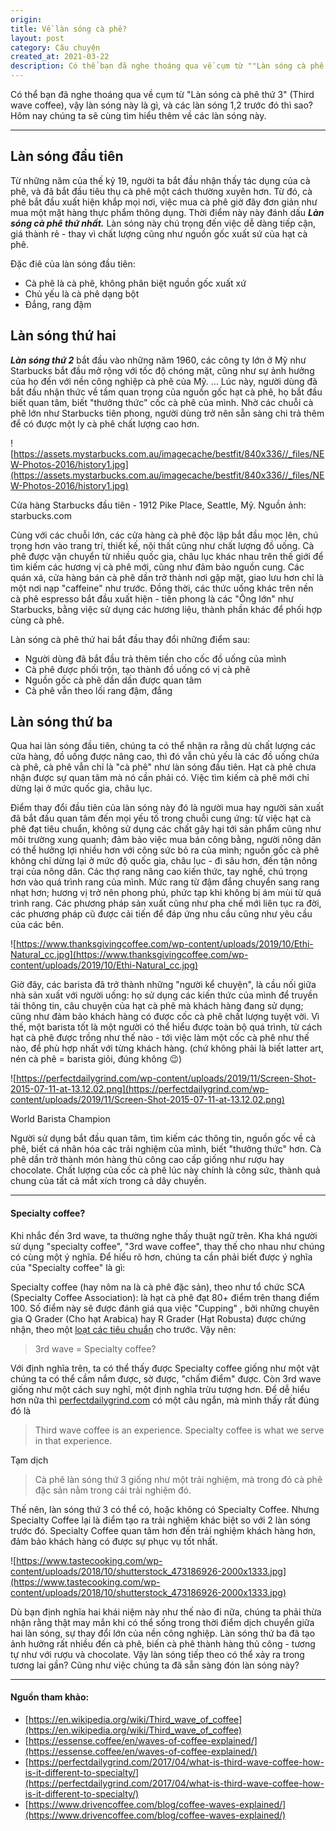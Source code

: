 ```yaml
---
origin: 
title: Về làn sóng cà phê?
layout: post
category: Câu chuyện
created_at: 2021-03-22
description: Có thể bạn đã nghe thoáng qua về cụm từ ""Làn sóng cà phê thứ 3"" (Third wave coffee), vậy làn sóng này là gì, và các làn sóng 1,2 trước đó thì sao? Hôm nay chúng ta sẽ cùng tìm hiểu thêm về các làn sóng này.
---
```

Có thể bạn đã nghe thoáng qua về cụm từ "Làn sóng cà phê thứ 3" (Third wave coffee), vậy làn sóng này là gì, và các làn sóng 1,2 trước đó thì sao? Hôm nay chúng ta sẽ cùng tìm hiểu thêm về các làn sóng này.

---

## Làn sóng đầu tiên

Từ những năm của thế kỷ 19, người ta bắt đầu nhận thấy tác dụng của cà phê, và đã bắt đầu tiêu thụ cà phê một cách thường xuyên hơn. Từ đó, cà phê bắt đầu xuất hiện khắp mọi nơi, việc mua cà phê giờ đây đơn giản như mua một mặt hàng thực phẩm thông dụng. Thời điểm này này đánh dấu ***Làn sóng cà phê thứ nhất.*** Làn sóng này chú trọng đến việc dễ dàng tiếp cận, giá thành rẻ - thay vì chất lượng cũng như nguồn gốc xuất sứ của hạt cà phê.

Đặc điê của làn sóng đầu tiên:

- Cà phê là cà phê, không phân biệt nguồn gốc xuất xứ
- Chủ yếu là cà phê dạng bột
- Đắng, rang đậm

## Làn sóng thứ hai

***Làn sóng thứ 2*** bắt đầu vào những năm 1960, các công ty lớn ở Mỹ như Starbucks bắt đầu mở rộng với tốc độ chóng mặt, cũng như sự ảnh hưởng của họ đến với nền công nghiệp cà phê của Mỹ. ... Lúc này, người dùng đã bắt đầu nhận thức về tầm quan trọng của nguồn gốc hạt cà phê, họ bắt đầu biết quan tâm, biết "thưởng thức" cốc cà phê của mình. Nhờ các chuỗi cà phê lớn như Starbucks tiên phong, người dùng trở nên sẵn sàng chi trả thêm để có được một ly cà phê chất lượng cao hơn.

![https://assets.mystarbucks.com.au/imagecache/bestfit/840x336//_files/NEW-Photos-2016/history1.jpg](https://assets.mystarbucks.com.au/imagecache/bestfit/840x336//_files/NEW-Photos-2016/history1.jpg)

Cửa hàng Starbucks đầu tiên - 1912 Pike Place, Seattle, Mỹ. Nguồn ảnh: starbucks.com

Cùng với các chuỗi lớn, các cửa hàng cà phê độc lập bắt đầu mọc lên, chú trọng hơn vào trang trí, thiết kế, nội thất cũng như chất lượng đồ uống. Cà phê được vận chuyển từ nhiều quốc gia, châu lục khác nhau trên thế giới để tìm kiếm các hương vị cà phê mới, cũng như đảm bảo nguồn cung. Các quán xá, cửa hàng bán cà phê dần trở thành nơi gặp mặt, giao lưu hơn chỉ là một nơi nạp "caffeine" như trước. Đồng thời, các thức uống khác trên nền cà phê espresso bắt đầu xuất hiện - tiên phong là các "Ông lớn" như Starbucks, bằng việc sử dụng các hương liệu, thành phần khác để phối hợp cùng cà phê. 

Làn sóng cà phê thứ hai bắt đầu thay đổi những điểm sau:

- Người dùng đã bắt đầu trả thêm tiền cho cốc đồ uống của mình
- Cà phê được phối trộn, tạo thành đồ uống có vị cà phê
- Nguồn gốc cà phê dần dần được quan tâm
- Cà phê vẫn theo lối rang đậm, đắng

## Làn sóng thứ ba

Qua hai làn sóng đầu tiên, chúng ta có thể nhận ra rằng dù chất lượng các cửa hàng, đồ uống được nâng cao, thì đó vẫn chủ yếu là các đồ uống chứa cà phê, cà phê vẫn chỉ là "cà phê" như làn sóng đầu tiên. Hạt cà phê chưa nhận được sự quan tâm mà nó cần phải có. Việc tìm kiếm cà phê mới chỉ dừng lại ở mức quốc gia, châu lục. 

Điểm thay đổi đầu tiên của làn sóng này đó là người mua hay người sản xuất đã bắt đầu quan tâm đến mọi yếu tố trong chuỗi cung ứng: từ việc hạt cà phê đạt tiêu chuẩn, không sử dụng các chất gây hại tới sản phẩm cũng như môi trường xung quanh; đảm bảo việc mua bán công bằng, người nông dân có thể hưởng lợi nhiều hơn với công sức bỏ ra của mình; nguồn gốc cà phê không chỉ dừng lại ở mức độ quốc gia, châu lục - đi sâu hơn, đến tận nông trại của nông dân. Các thợ rang nâng cao kiến thức, tay nghề, chú trọng hơn vào quá trình rang của mình. Mức rang từ đậm đắng chuyển sang rang nhạt hơn; hương vị trở nên phong phú, phức tạp khi không bị ám mùi từ quá trình rang. Các phương pháp sản xuất cũng như pha chế mới liên tục ra đời, các phương pháp cũ được cải tiến để đáp ứng nhu cầu cũng như yêu cầu của các bên. 

![https://www.thanksgivingcoffee.com/wp-content/uploads/2019/10/Ethi-Natural_cc.jpg](https://www.thanksgivingcoffee.com/wp-content/uploads/2019/10/Ethi-Natural_cc.jpg)

Giờ đây, các barista đã trở thành những "người kể chuyện", là cầu nối giữa nhà sản xuất với người uống: họ sử dụng các kiến thức của mình để truyền tải thông tin, câu chuyện của hạt cà phê mà khách hàng đang sử dụng; cũng như đảm bảo khách hàng có được cốc cà phê chất lượng tuyệt vời. Vì thế, một barista tốt là một người có thể hiểu được toàn bộ quá trình, từ cách hạt cà phê được trồng như thế nào - tới việc làm một cốc cà phê như thế nào, để phù hợp nhất với từng khách hàng. (chứ không phải là biết latter art, nén cà phê = barista giỏi, đúng không 😉)

![https://perfectdailygrind.com/wp-content/uploads/2019/11/Screen-Shot-2015-07-11-at-13.12.02.png](https://perfectdailygrind.com/wp-content/uploads/2019/11/Screen-Shot-2015-07-11-at-13.12.02.png)

World Barista Champion

Người sử dụng bắt đầu quan tâm, tìm kiếm các thông tin, nguồn gốc về cà phê, biết cá nhân hóa các trải nghiệm của mình, biết "thưởng thức" hơn. Cà phê dần trở thành món hàng thủ công cao cấp giống như rượu hay chocolate. Chất lượng của cốc cà phê lúc này chính là công sức, thành quả chung của tất cả mắt xích trong cả dây chuyền.

---

#### Specialty coffee?

Khi nhắc đến 3rd wave, ta thường nghe thấy thuật ngữ trên. Kha khá người sử dụng "specialty coffee", "3rd wave coffee", thay thế cho nhau như chúng có cùng một ý nghĩa. Để hiểu rõ hơn, chúng ta cần phải biết được ý nghĩa của "Specialty coffee" là gì: 

Specialty coffee (hay nôm na là cà phê đặc sản), theo như tổ chức SCA (Specialty Coffee Association): là hạt cà phê đạt 80+ điểm trên thang điểm 100. Số điểm này sẽ được đánh giá qua việc "Cupping" , bởi những chuyên gia Q Grader (Cho hạt Arabica) hay R Grader (Hạt Robusta) được chứng nhận, theo một [loạt các tiêu chuẩn](https://sca.coffee/research/coffee-standards) cho trước. Vậy nên:

> 3rd wave = Specialty coffee?

Với định nghĩa trên, ta có thể thấy được Specialty coffee giống như một vật chúng ta có thể cầm nắm được, sờ được, "chấm điểm" được. Còn 3rd wave giống như một cách suy nghĩ, một định nghĩa trừu tượng hơn. Để dễ hiểu hơn nữa thì [perfectdailygrind.com](http://perfectdailygrind.com) có một câu ngắn, mà mình thấy rất đúng đó là

> Third wave coffee is an experience. Specialty coffee is what we serve in that experience.

Tạm dịch

> Cà phê làn sóng thứ 3 giống như một trải nghiệm, mà trong đó cà phê đặc sản nằm trong cái trải nghiệm đó.

Thế nên, làn sóng thứ 3 có thể có, hoặc không có Specialty Coffee. Nhưng Specialty Coffee lại là điểm tạo ra trải nghiệm khác biệt so với 2 làn sóng trước đó. Specialty Coffee quan tâm hơn đến trải nghiệm khách hàng hơn, đảm bảo khách hàng có được sự phục vụ tốt nhất. 

![https://www.tastecooking.com/wp-content/uploads/2018/10/shutterstock_473186926-2000x1333.jpg](https://www.tastecooking.com/wp-content/uploads/2018/10/shutterstock_473186926-2000x1333.jpg)

Dù bạn định nghĩa hai khái niệm này như thế nào đi nữa, chúng ta phải thừa nhận rằng thật may mắn khi có thể sống trong thời điểm dịch chuyển giữa hai làn sóng, sự thay đổi lớn của nền công nghiệp. Làn sóng thứ ba đã tạo ảnh hưởng rất nhiều đến cà phê, biến cà phê thành hàng thủ công - tương tự như với rượu và chocolate. Vậy làn sóng tiếp theo có thể xảy ra trong tương lai gần? Cũng như việc chúng ta đã sẵn sàng đón làn sóng này?

---

#### Nguồn tham khảo:

- [https://en.wikipedia.org/wiki/Third_wave_of_coffee](https://en.wikipedia.org/wiki/Third_wave_of_coffee)
- [https://essense.coffee/en/waves-of-coffee-explained/](https://essense.coffee/en/waves-of-coffee-explained/)
- [https://perfectdailygrind.com/2017/04/what-is-third-wave-coffee-how-is-it-different-to-specialty/](https://perfectdailygrind.com/2017/04/what-is-third-wave-coffee-how-is-it-different-to-specialty/)
- [https://www.drivencoffee.com/blog/coffee-waves-explained/](https://www.drivencoffee.com/blog/coffee-waves-explained/)